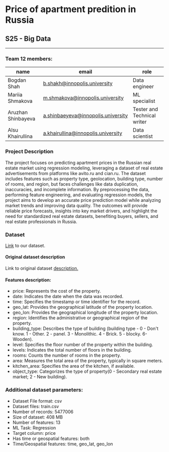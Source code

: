 # Price of apartment predition in  Russia
## S25 - Big Data
---
### Team 12 members:
|name|email|role|
|-|----------|----|
|Bogdan Shah|b.shakh@innopolis.university|Data engineer|
|Mariia Shmakova|m.shmakova@innopolis.university|ML specialist|
|Aruzhan Shinbayeva | a.shinbaeyeva@innopolis.university|Tester and Technical writer|
|Alsu Khairullina | a.khairullina@innopolis.university|Data scientist|


### Project Description
The project focuses on predicting apartment prices in the Russian real estate market using regression modeling, leveraging a dataset of real estate advertisements from platforms like avito.ru and cian.ru. The dataset includes features such as property type, geolocation, building type, number of rooms, and region, but faces challenges like data duplication, inaccuracies, and incomplete information. By preprocessing the data, performing feature engineering, and evaluating regression models, the project aims to develop an accurate price prediction model while analyzing market trends and improving data quality. The outcomes will provide reliable price forecasts, insights into key market drivers, and highlight the need for standardized real estate datasets, benefiting buyers, sellers, and real estate professionals in Russia.

### Dataset

[Link](https://huggingface.co/datasets/daniilak/Russia_Real_Estate_2021) to our dataset.

#### Original dataset description

Link to original dataset [description.](https://huggingface.co/datasets/daniilak/Russia_Real_Estate_2021/blob/main/README.md)

#### Features description:
- price: Represents the cost of the property.  
- date: Indicates the date when the data was recorded.  
- time: Specifies the timestamp or time identifier for the record.  
- geo_lat: Provides the geographical latitude of the property location.  
- geo_lon: Provides the geographical longitude of the property location.  
- region: Identifies the administrative or geographical region of the property.  
- building_type: Describes the type of building (building type - 0 - Don't know. 1 - Other. 2 - panel. 3 - Monolithic. 4 - Brick. 5 - blocky. 6- Wooden).  
- level: Specifies the floor number of the property within the building.  
- levels: Indicates the total number of floors in the building.  
- rooms: Counts the number of rooms in the property.  
- area: Measures the total area of the property, typically in square meters.  
- kitchen_area: Specifies the area of the kitchen, if available.  
- object_type: Categorizes the type of property(0 - Secondary real estate market; 2 - New building).

### Additional dataset parameters:
- Dataset File format: csv
- Dataset files: train.csv
- Number of records: 5477006
- Size of dataset: 408 MB
- Number of features: 13
- ML Task: Regression
- Target column: price
- Has time or geospatial features: both
- Time/Geospatial features: time, geo_lat, geo_lon
